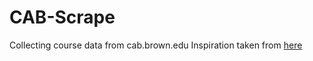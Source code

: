 # CAB-Scrape
Collecting course data from cab.brown.edu
Inspiration taken from [here](https://github.com/schornb/plan_at_brown/tree/main)
